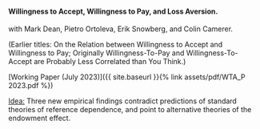 ---
---

#### Willingness to Accept, Willingness to Pay, and Loss Aversion.
with Mark Dean, Pietro Ortoleva, Erik Snowberg, and Colin Camerer.

(Earlier titles: On the Relation between Willingness to Accept and Willingness to Pay; Originally Willingness-To-Pay and Willingness-To-Accept are Probably Less Correlated than You Think.)

[Working Paper (July 2023)]({{ site.baseurl }}{% link assets/pdf/WTA_P 2023.pdf %})

<ins> Idea:</ins> Three new empirical findings contradict predictions of standard theories of reference dependence, and point to alternative theories of the endowment effect.
